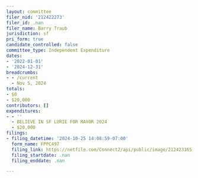 ```yaml
---
layout: committee
filer_nid: '212422273'
filer_id: .nan
filer_name: Barry Traub
jurisdiction: sf
pri_form: true
candidate_controlled: false
committee_type: Independent Expenditure
dates:
- '2022-01-01'
- '2024-12-31'
breadcrumbs:
- - /current
  - Nov 5, 2024
totals:
- $0
- $20,000
contributors: []
expenditures:
- - ''
  - BELIEVE IN SF LURIE FOR MAYOR 2024
  - $20,000
filings:
- filing_datetime: '2024-10-25 14:08:59-07:00'
  form_name: FPPC497
  filing_link: https://netfile.com/Connect2/api/public/image/212423165
  filing_startdate: .nan
  filing_enddate: .nan

---
```

